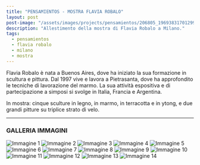 ```yaml
---
title: "PENSAMIENTOS - MOSTRA FLAVIA ROBALO"
layout: post
post-image: "/assets/images/projects/pensamientos/206805_196938317012994_5266828_n.jpg"
description: "Allestimento della mostra di Flavia Robalo a Milano."
tags:
  - pensamientos
  - flavia robalo
  - milano
  - mostra
---
```


Flavia Robalo è nata a Buenos Aires, dove ha iniziato la sua formazione in scultura e pittura. Dal 1997 vive e lavora a Pietrasanta, dove ha approfondito le tecniche di lavorazione del marmo.
La sua attività espositiva e di partecipazione a simposi si svolge in Italia, Francia e Argentina.

In mostra: cinque sculture in legno, in marmo, in terracotta e in ytong, e due grandi pitture su triplice strato di velo.

---

### GALLERIA IMMAGINI
![Immagine 1](/assets/images/projects/pensamientos/206805_196938317012994_5266828_n.jpg)
![Immagine 2](/assets/images/projects/pensamientos/3T9T4845.jpg)
![Immagine 3](/assets/images/projects/pensamientos/72236_157808450925981_5794709_n.jpg)
![Immagine 4](/assets/images/projects/pensamientos/finisssage_Flavia_Robalo.jpg)
![Immagine 5](/assets/images/projects/pensamientos/flavia-cielo__tierra.jpg)
![Immagine 6](/assets/images/projects/pensamientos/Foto0224.jpg)
![Immagine 7](/assets/images/projects/pensamientos/Foto0225.jpg)
![Immagine 8](/assets/images/projects/pensamientos/Foto0227.jpg)
![Immagine 9](/assets/images/projects/pensamientos/Foto0229.jpg)
![Immagine 10](/assets/images/projects/pensamientos/IMG_4609.jpg)
![Immagine 11](/assets/images/projects/pensamientos/IMG_4610.jpg)
![Immagine 12](/assets/images/projects/pensamientos/IMG_4697.jpg)
![Immagine 13](/assets/images/projects/pensamientos/invito_mostra_Flavia_Robalo.jpg)
![Immagine 14](/assets/images/projects/pensamientos/no_es_amor_legnomarmoargento_33cmx12cm_2009.jpg)
